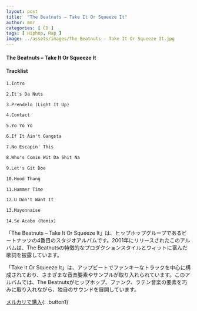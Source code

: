 ```yaml
---
layout: post
title:  "The Beatnuts – Take It Or Squeeze It"
author: mmr
categories: [ CD ]
tags: [ Hiphop, Rap ]
image: ../assets/images/The Beatnuts – Take It Or Squeeze It.jpg
---
```


#### The Beatnuts – Take It Or Squeeze It

#### Tracklist
```md
1.Intro

2.It's Da Nuts

3.Prendelo (Light It Up)

4.Contact

5.Yo Yo Yo

6.If It Ain't Gangsta

7.No Escapin' This

8.Who's Comin Wit Da Shit Na

9.Let's Git Doe

10.Hood Thang

11.Hammer Time

12.U Don't Want It

13.Mayonnaise

14.Se Acabo (Remix)
```

「The Beatnuts – Take It Or Squeeze It」は、ヒップホップグループであるビートナッツの4番目のスタジオアルバムです。2001年にリリースされたこのアルバムは、The Beatnutsの特徴的なプロダクションスタイルとウィットに富んだ歌詞を披露しています。

「Take It Or Squeeze It」は、アップビートでファンキーなトラックを中心に構成されており、さまざまな音楽要素やサンプルが取り入れられています。このアルバムでは、The Beatnutsがヒップホップ、ファンク、ラテン音楽の要素を巧みに取り入れながら、独自のサウンドを展開しています。

[メルカリで購入](https://jp.mercari.com/item/m67307985366){: .button1}
